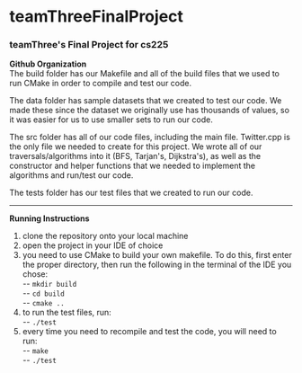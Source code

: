 # teamThreeFinalProject
### teamThree's Final Project for cs225



**Github Organization**  
The build folder has our Makefile and all of the build files that we used to run CMake in order to compile and test our code.  

The data folder has sample datasets that we created to test our code. We made these since the dataset we originally use has thousands of values, so it was easier for us to use smaller sets to run our code.  

The src folder has all of our code files, including the main file. Twitter.cpp is the only file we needed to create for this project. We wrote all of our traversals/algorithms into it (BFS, Tarjan's, Dijkstra's), as well as the constructor and helper functions that we needed to implement the algorithms and run/test our code.  

The tests folder has our test files that we created to run our code.

***
**Running Instructions**
1) clone the repository onto your local machine
2) open the project in your IDE of choice
3) you need to use CMake to build your own makefile. To do this, first enter the proper directory, then run the following in the terminal of the IDE you chose:  
    -- `mkdir build`  
    -- `cd build`  
    -- `cmake ..`
4) to run the test files, run:  
    -- `./test`
5) every time you need to recompile and test the code, you will need to run:  
    -- `make`  
    -- `./test`

